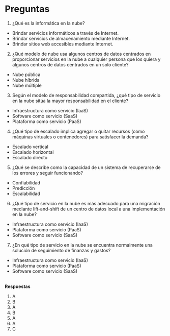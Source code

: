 \
Preguntas
==  

1. ¿Qué es la informática en la nube? 
- Brindar servicios informáticos a través de Internet.
- Brindar servicios de almacenamiento mediante Internet.
- Brindar sitios web accesibles mediante Internet.

2. ¿Qué modelo de nube usa algunos centros de datos centrados en proporcionar servicios en la nube a cualquier persona que los quiera y algunos centros de datos centrados en un solo cliente? 
- Nube pública
- Nube híbrida
- Nube múltiple

3. Según el modelo de responsabilidad compartida, ¿qué tipo de servicio en la nube sitúa la mayor responsabilidad en el cliente?
- Infraestructura como servicio (IaaS)
- Software como servicio (SaaS)
- Plataforma como servicio (PaaS)

4. ¿Qué tipo de escalado implica agregar o quitar recursos (como máquinas virtuales o contenedores) para satisfacer la demanda?  
- Escalado vertical
- Escalado horizontal
- Escalado directo

5. ¿Qué se describe como la capacidad de un sistema de recuperarse de los errores y seguir funcionando?
- Confiabilidad
- Predicción
- Escalabilidad

6. ¿Qué tipo de servicio en la nube es más adecuado para una migración mediante lift-and-shift de un centro de datos local a una implementación en la nube? 
- Infraestructura como servicio (IaaS)
- Plataforma como servicio (PaaS)
- Software como servicio (SaaS)

7. ¿En qué tipo de servicio en la nube se encuentra normalmente una solución de seguimiento de finanzas y gastos?  
- Infraestructura como servicio (IaaS)
- Plataforma como servicio (PaaS)
- Software como servicio (SaaS)

\
**Respuestas**  
1. A
2. B
3. A
4. B
5. A
6. A
7. C
